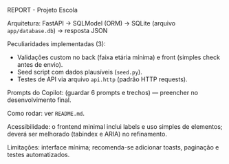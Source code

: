 REPORT - Projeto Escola

Arquitetura: FastAPI -> SQLModel (ORM) -> SQLite (arquivo `app/database.db`) -> resposta JSON

Peculiaridades implementadas (3):
- Validações custom no back (faixa etária mínima) e front (simples check antes de envio).
- Seed script com dados plausíveis (`seed.py`).
- Testes de API via arquivo `api.http` (padrão HTTP requests).

Prompts do Copilot: (guardar 6 prompts e trechos) — preencher no desenvolvimento final.

Como rodar: ver `README.md`.

Acessibilidade: o frontend minimal inclui labels e uso simples de elementos; deverá ser melhorado (tabindex e ARIA) no refinamento.

Limitações: interface mínima; recomenda-se adicionar toasts, paginação e testes automatizados.
